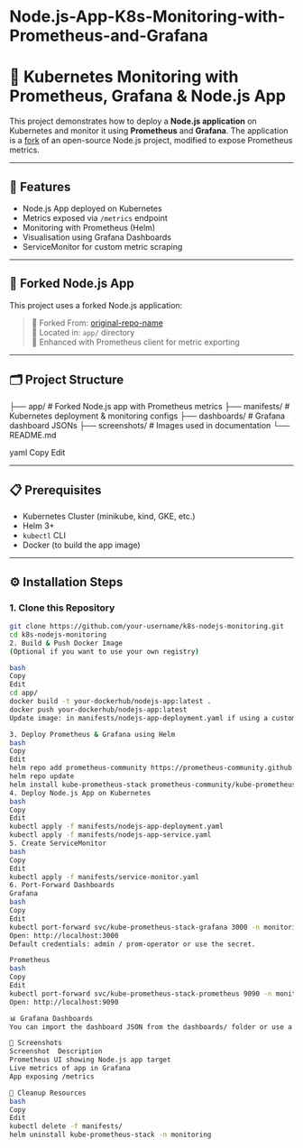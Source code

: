 # Node.js-App-K8s-Monitoring-with-Prometheus-and-Grafana
# 🔭 Kubernetes Monitoring with Prometheus, Grafana & Node.js App

This project demonstrates how to deploy a **Node.js application** on Kubernetes and monitor it using **Prometheus** and **Grafana**. The application is a [fork](#forked-nodejs-app) of an open-source Node.js project, modified to expose Prometheus metrics.

---

## 🚀 Features

- Node.js App deployed on Kubernetes
- Metrics exposed via `/metrics` endpoint
- Monitoring with Prometheus (Helm)
- Visualisation using Grafana Dashboards
- ServiceMonitor for custom metric scraping

---

## 🧾 Forked Node.js App

This project uses a forked Node.js application:

> 🔗 Forked From: [original-repo-name](https://github.com/original-owner/original-repo)  
> 📁 Located in: `app/` directory  
> 🧪 Enhanced with Prometheus client for metric exporting

---

## 🗂️ Project Structure

├── app/ # Forked Node.js app with Prometheus metrics
├── manifests/ # Kubernetes deployment & monitoring configs
├── dashboards/ # Grafana dashboard JSONs
├── screenshots/ # Images used in documentation
└── README.md

yaml
Copy
Edit

---

## 📋 Prerequisites

- Kubernetes Cluster (minikube, kind, GKE, etc.)
- Helm 3+
- `kubectl` CLI
- Docker (to build the app image)

---

## ⚙️ Installation Steps

### 1. Clone this Repository

```bash
git clone https://github.com/your-username/k8s-nodejs-monitoring.git
cd k8s-nodejs-monitoring
2. Build & Push Docker Image
(Optional if you want to use your own registry)

bash
Copy
Edit
cd app/
docker build -t your-dockerhub/nodejs-app:latest .
docker push your-dockerhub/nodejs-app:latest
Update image: in manifests/nodejs-app-deployment.yaml if using a custom image.

3. Deploy Prometheus & Grafana using Helm
bash
Copy
Edit
helm repo add prometheus-community https://prometheus-community.github.io/helm-charts
helm repo update
helm install kube-prometheus-stack prometheus-community/kube-prometheus-stack --namespace monitoring --create-namespace
4. Deploy Node.js App on Kubernetes
bash
Copy
Edit
kubectl apply -f manifests/nodejs-app-deployment.yaml
kubectl apply -f manifests/nodejs-app-service.yaml
5. Create ServiceMonitor
bash
Copy
Edit
kubectl apply -f manifests/service-monitor.yaml
6. Port-Forward Dashboards
Grafana
bash
Copy
Edit
kubectl port-forward svc/kube-prometheus-stack-grafana 3000 -n monitoring
Open: http://localhost:3000
Default credentials: admin / prom-operator or use the secret.

Prometheus
bash
Copy
Edit
kubectl port-forward svc/kube-prometheus-stack-prometheus 9090 -n monitoring
Open: http://localhost:9090

📊 Grafana Dashboards
You can import the dashboard JSON from the dashboards/ folder or use a community dashboard ID (e.g., 1860 for Node Exporter Full).

📸 Screenshots
Screenshot	Description
Prometheus UI showing Node.js app target
Live metrics of app in Grafana
App exposing /metrics

🧹 Cleanup Resources
bash
Copy
Edit
kubectl delete -f manifests/
helm uninstall kube-prometheus-stack -n monitoring
